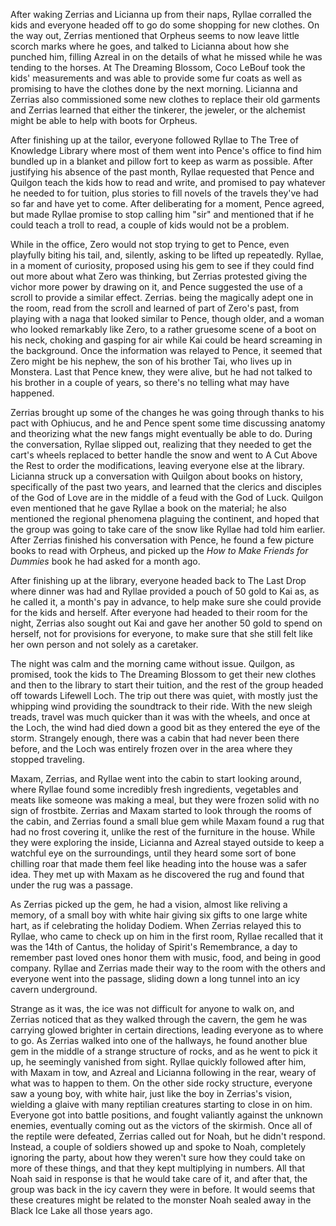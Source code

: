 After waking Zerrias and Licianna up from their naps, Ryllae corralled the kids
and everyone headed off to go do some shopping for new clothes. On the way out,
Zerrias mentioned that Orpheus seems to now leave little scorch marks where he
goes, and talked to Licianna about how she punched him, filling Azreal in on
the details of what he missed while he was tending to the horses. At The
Dreaming Blossom, Coco LeBouf took the kids' measurements and was able to
provide some fur coats as well as promising to have the clothes done by the
next morning. Licianna and Zerrias also commissioned some new clothes to replace
their old garments and Zerrias learned that either the tinkerer, the jeweler, or
the alchemist might be able to help with boots for Orpheus.

After finishing up at the tailor, everyone followed Ryllae to The Tree of
Knowledge Library where most of them went into Pence's office to find him
bundled up in a blanket and pillow fort to keep as warm as possible. After
justifying his absence of the past month, Ryllae requested that Pence and
Quilgon teach the kids how to read and write, and promised to pay whatever he
needed to for tuition, plus stories to fill novels of the travels they've had
so far and have yet to come. After deliberating for a moment, Pence agreed, but
made Ryllae promise to stop calling him "sir" and mentioned that if he could
teach a troll to read, a couple of kids would not be a problem.

While in the office, Zero would not stop trying to get to Pence, even playfully
biting his tail, and, silently, asking to be lifted up repeatedly. Ryllae, in a
moment of curiosity, proposed using his gem to see if they could find out more
about what Zero was thinking, but Zerrias protested giving the vichor more
power by drawing on it, and Pence suggested the use of a scroll to provide a
similar effect. Zerrias. being the magically adept one in the room, read from
the scroll and learned of part of Zero's past, from playing with a naga that
looked similar to Pence, though older, and a woman who looked remarkably like
Zero, to a rather gruesome scene of a boot on his neck, choking and gasping for
air while Kai could be heard screaming in the background. Once the information
was relayed to Pence, it seemed that Zero might be his nephew, the son of his
brother Tai, who lives up in Monstera. Last that Pence knew, they were alive,
but he had not talked to his brother in a couple of years, so there's no
telling what may have happened.

Zerrias brought up some of the changes he was going through thanks to his
pact with Ophiucus, and he and Pence spent some time discussing anatomy and
theorizing what the new fangs might eventually be able to do. During the
conversation, Ryllae slipped out, realizing that they needed to get the cart's
wheels replaced to better handle the snow and went to A Cut Above the Rest to
order the modifications, leaving everyone else at the library. Licianna struck
up a conversation with Quilgon about books on history, specifically of the past
two years, and learned that the clerics and disciples of the God of Love are in
the middle of a feud with the God of Luck. Quilgon even mentioned that he gave
Ryllae a book on the material; he also mentioned the regional phenomena
plaguing the continent, and hoped that the group was going to take care of the
snow like Ryllae had told him earlier. After Zerrias finished his conversation
with Pence, he found a few picture books to read with Orpheus, and picked up
the _How to Make Friends for Dummies_ book he had asked for a month ago.

After finishing up at the library, everyone headed back to The Last Drop where
dinner was had and Ryllae provided a pouch of 50 gold to Kai as, as he called
it, a month's pay in advance, to help make sure she could provide for the kids
and herself. After everyone had headed to their room for the night, Zerrias
also sought out Kai and gave her another 50 gold to spend on herself, not for
provisions for everyone, to make sure that she still felt like her own person
and not solely as a caretaker.

The night was calm and the morning came without issue. Quilgon, as promised,
took the kids to The Dreaming Blossom to get their new clothes and then to the
library to start their tuition, and the rest of the group headed off towards
Lifewell Loch. The trip out there was quiet, with mostly just the whipping wind
providing the soundtrack to their ride. With the new sleigh treads, travel was
much quicker than it was with the wheels, and once at the Loch, the wind had
died down a good bit as they entered the eye of the storm. Strangely enough,
there was a cabin that had never been there before, and the Loch was entirely
frozen over in the area where they stopped traveling.

Maxam, Zerrias, and Ryllae went into the cabin to start looking around, where
Ryllae found some incredibly fresh ingredients, vegetables and meats like
someone was making a meal, but they were frozen solid with no sign of
frostbite. Zerrias and Maxam started to look through the rooms of the cabin,
and Zerrias found a small blue gem while Maxam found a rug that had no frost
covering it, unlike the rest of the furniture in the house. While they were
exploring the inside, Licianna and Azreal stayed outside to keep a watchful eye
on the surroundings, until they heard some sort of bone chilling roar that made
them feel like heading into the house was a safer idea. They met up with Maxam
as he discovered the rug and found that under the rug was a passage.

As Zerrias picked up the gem, he had a vision, almost like reliving a memory,
of a small boy with white hair giving six gifts to one large white hart, as if
celebrating the holiday Dodiem. When Zerrias relayed this to Ryllae, who came
to check up on him in the first room, Ryllae recalled that it was the 14th of
Cantus, the holiday of Spirit's Remembrance, a day to remember past loved ones
honor them with music, food, and being in good company. Ryllae and Zerrias made
their way to the room with the others and everyone went into the passage,
sliding down a long tunnel into an icy cavern underground.

Strange as it was, the ice was not difficult for anyone to walk on, and Zerrias
noticed that as they walked through the cavern, the gem he was carrying glowed
brighter in certain directions, leading everyone as to where to go. As Zerrias
walked into one of the hallways, he found another blue gem in the middle of a
strange structure of rocks, and as he went to pick it up, he seemingly vanished
from sight. Ryllae quickly followed after him, with Maxam in tow, and Azreal
and Licianna following in the rear, weary of what was to happen to them. On the
other side rocky structure, everyone saw a young boy, with white hair, just
like the boy in Zerrias's vision, wielding a glaive with many reptilian
creatures starting to close in on him. Everyone got into battle positions, and
fought valiantly against the unknown enemies, eventually coming out as the
victors of the skirmish. Once all of the reptile were defeated, Zerrias called
out for Noah, but he didn't respond. Instead, a couple of soldiers showed up
and spoke to Noah, completely ignoring the party, about how they weren't sure
how they could take on more of these things, and that they kept multiplying in
numbers. All that Noah said in response is that he would take care of it, and
after that, the group was back in the icy cavern they were in before. It would
seems that these creatures might be related to the monster Noah sealed away in
the Black Ice Lake all those years ago.
